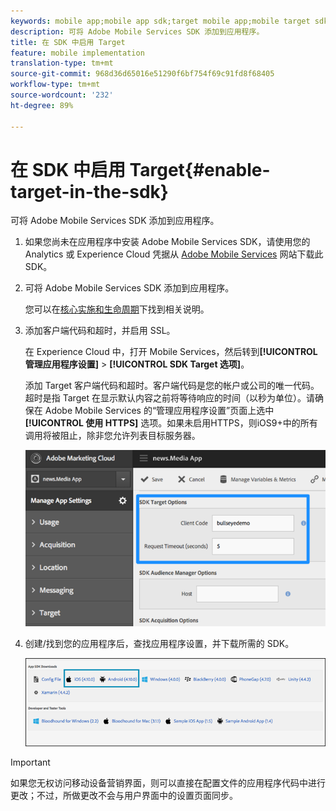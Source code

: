 ```yaml
---
keywords: mobile app;mobile app sdk;target mobile app;mobile target sdk;mobile app sdk;enable target in sdk
description: 可将 Adobe Mobile Services SDK 添加到应用程序。
title: 在 SDK 中启用 Target
feature: mobile implementation
translation-type: tm+mt
source-git-commit: 968d36d65016e51290f6bf754f69c91fd8f68405
workflow-type: tm+mt
source-wordcount: '232'
ht-degree: 89%

---
```



# 在 SDK 中启用 Target{#enable-target-in-the-sdk}

可将 Adobe Mobile Services SDK 添加到应用程序。

1. 如果您尚未在应用程序中安装 Adobe Mobile Services SDK，请使用您的 Analytics 或 Experience Cloud 凭据从 [Adobe Mobile Services](https://mobilemarketing.adobe.com) 网站下载此 SDK。

1. 可将 Adobe Mobile Services SDK 添加到应用程序。

   您可以在[核心实施和生命周期](https://experienceleague.adobe.com/docs/mobile-services/ios/getting-started-ios/dev-qs.html)下找到相关说明。

1. 添加客户端代码和超时，并启用 SSL。

   在 Experience Cloud 中，打开 Mobile Services，然后转到&#x200B;**[!UICONTROL 管理应用程序设置]** > **[!UICONTROL SDK Target 选项]**。

   添加 Target 客户端代码和超时。客户端代码是您的帐户或公司的唯一代码。超时是指 Target 在显示默认内容之前将等待响应的时间（以秒为单位）。请确保在 Adobe Mobile Services 的“管理应用程序设置”页面上选中&#x200B;**[!UICONTROL 使用 HTTPS]** 选项。如果未启用HTTPS，则iOS9+中的所有调用将被阻止，除非您允许列表目标服务器。

   ![](assets/mobile-clientcode.png)

1. 创建/找到您的应用程序后，查找应用程序设置，并下载所需的 SDK。

   ![](assets/download-sdk.png)

>[!IMPORTANT]
>
> 如果您无权访问移动设备营销界面，则可以直接在配置文件的应用程序代码中进行更改；不过，所做更改不会与用户界面中的设置页面同步。

